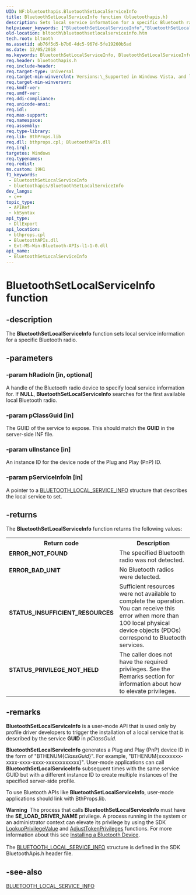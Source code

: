 ```yaml
---
UID: NF:bluetoothapis.BluetoothSetLocalServiceInfo
title: BluetoothSetLocalServiceInfo function (bluetoothapis.h)
description: Sets local service information for a specific Bluetooth radio.
helpviewer_keywords: ["BluetoothSetLocalServiceInfo","BluetoothSetLocalServiceInfo function [Bluetooth Devices]","bltooth.bluetoothsetlocalserviceinfo","bluetoothapis/BluetoothSetLocalServiceInfo","bth_funcs_036c64a4-5050-4d5d-8217-fc4ff9ef300d.xml"]
old-location: bltooth\bluetoothsetlocalserviceinfo.htm
tech.root: bltooth
ms.assetid: ab76f5d5-b7b6-4dc5-967d-5fe19260b5ad
ms.date: 12/05/2018
ms.keywords: BluetoothSetLocalServiceInfo, BluetoothSetLocalServiceInfo function [Bluetooth Devices], bltooth.bluetoothsetlocalserviceinfo, bluetoothapis/BluetoothSetLocalServiceInfo, bth_funcs_036c64a4-5050-4d5d-8217-fc4ff9ef300d.xml
req.header: bluetoothapis.h
req.include-header: 
req.target-type: Universal
req.target-min-winverclnt: Versions:\_Supported in Windows Vista, and later.
req.target-min-winversvr: 
req.kmdf-ver: 
req.umdf-ver: 
req.ddi-compliance: 
req.unicode-ansi: 
req.idl: 
req.max-support: 
req.namespace: 
req.assembly: 
req.type-library: 
req.lib: BthProps.lib
req.dll: bthprops.cpl; BluetoothAPIs.dll
req.irql: 
targetos: Windows
req.typenames: 
req.redist: 
ms.custom: 19H1
f1_keywords:
 - BluetoothSetLocalServiceInfo
 - bluetoothapis/BluetoothSetLocalServiceInfo
dev_langs:
 - c++
topic_type:
 - APIRef
 - kbSyntax
api_type:
 - DllExport
api_location:
 - bthprops.cpl
 - BluetoothAPIs.dll
 - Ext-MS-Win-Bluetooth-APIs-l1-1-0.dll
api_name:
 - BluetoothSetLocalServiceInfo
---
```


# BluetoothSetLocalServiceInfo function


## -description

The 
  <b>BluetoothSetLocalServiceInfo</b> function sets local service information for a specific Bluetooth
  radio.

## -parameters

### -param hRadioIn [in, optional]

A handle of the Bluetooth radio device to specify local service information for. If <b>NULL</b>, 
     <b>BluetoothSetLocalServiceInfo</b> searches for the first available local Bluetooth radio.

### -param pClassGuid [in]

The GUID of the service to expose. This should match the <b>GUID</b> in the server-side INF file.

### -param ulInstance [in]

An instance ID for the device node of the Plug and Play (PnP) ID.

### -param pServiceInfoIn [in]

A pointer to a <a href="/windows/win32/api/bluetoothapis/ns-bluetoothapis-bluetooth_local_service_info_struct">BLUETOOTH_LOCAL_SERVICE_INFO</a> structure that describes the local service to
     set.

## -returns

The 
     <b>BluetoothSetLocalServiceInfo</b> function returns the following values:

<table>
<tr>
<th>Return code</th>
<th>Description</th>
</tr>
<tr>
<td width="40%">
<dl>
<dt><b>ERROR_NOT_FOUND</b></dt>
</dl>
</td>
<td width="60%">
The specified Bluetooth radio was not detected.

</td>
</tr>
<tr>
<td width="40%">
<dl>
<dt><b>ERROR_BAD_UNIT</b></dt>
</dl>
</td>
<td width="60%">
No Bluetooth radios were detected.

</td>
</tr>
<tr>
<td width="40%">
<dl>
<dt><b>STATUS_INSUFFICIENT_RESOURCES</b></dt>
</dl>
</td>
<td width="60%">
Sufficient resources were not available to complete the operation. You can receive this error
       when more than 100 local physical device objects (PDOs) correspond to Bluetooth services.

</td>
</tr>
<tr>
<td width="40%">
<dl>
<dt><b>STATUS_PRIVILEGE_NOT_HELD</b></dt>
</dl>
</td>
<td width="60%">
The caller does not have the required privileges. See the Remarks section for information about
       how to elevate privileges.

</td>
</tr>
</table>

## -remarks

<b>BluetoothSetLocalServiceInfo</b> is a user-mode API that is used only by profile driver developers to
    trigger the installation of a local service that is described by the service <b>GUID</b> in 
    <i>pClassGuid</i>.

<b>BluetoothSetLocalServiceInfo</b> generates a Plug and Play (PnP) device ID in the form of "BTHENUM\{<i>ClassGuid</i>}". For example, "BTHENUM\{xxxxxxxx-xxxx-xxxx-xxxx-xxxxxxxxxxxx}". User-mode applications
    can call 
    <b>BluetoothSetLocalServiceInfo</b> subsequent times with the same service GUID but with a different
    instance ID to create multiple instances of the specified server-side profile.

To use Bluetooth APIs like 
    <b>BluetoothSetLocalServiceInfo</b>, user-mode applications should link with 
    BthProps.lib.

<div class="alert"><b>Warning</b>  The process that calls 
    <b>BluetoothSetLocalServiceInfo</b> must have the <b>SE_LOAD_DRIVER_NAME</b> privilege. A process running in the
    system or an administrator context can elevate its privilege by using the SDK 
    <a href="/windows/desktop/api/winbase/nf-winbase-lookupprivilegevaluea">LookupPrivilegeValue</a> and 
    <a href="/windows/desktop/api/securitybaseapi/nf-securitybaseapi-adjusttokenprivileges">AdjustTokenPrivileges</a> functions. For more information about this see 
    <a href="/previous-versions/ff536681(v=vs.85)">Installing a Bluetooth
    Device</a>.</div>
<div> </div>
The <a href="/windows/win32/api/bluetoothapis/ns-bluetoothapis-bluetooth_local_service_info_struct">BLUETOOTH_LOCAL_SERVICE_INFO</a> structure is defined in the SDK 
    BluetoothApis.h header file.

## -see-also

<a href="/windows/win32/api/bluetoothapis/ns-bluetoothapis-bluetooth_local_service_info_struct">BLUETOOTH_LOCAL_SERVICE_INFO</a>